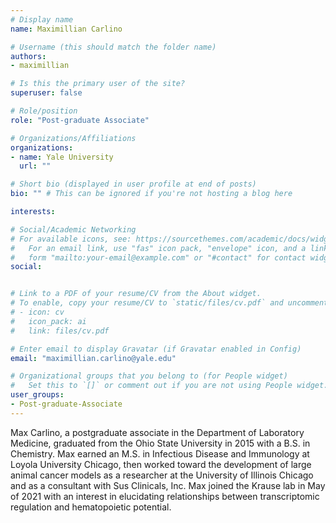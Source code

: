 ```yaml
---
# Display name
name: Maximillian Carlino

# Username (this should match the folder name)
authors:
- maximillian

# Is this the primary user of the site?
superuser: false

# Role/position
role: "Post-graduate Associate"

# Organizations/Affiliations
organizations:
- name: Yale University
  url: ""

# Short bio (displayed in user profile at end of posts)
bio: "" # This can be ignored if you're not hosting a blog here

interests:

# Social/Academic Networking
# For available icons, see: https://sourcethemes.com/academic/docs/widgets/#icons
#   For an email link, use "fas" icon pack, "envelope" icon, and a link in the
#   form "mailto:your-email@example.com" or "#contact" for contact widget.
social:


# Link to a PDF of your resume/CV from the About widget.
# To enable, copy your resume/CV to `static/files/cv.pdf` and uncomment the lines below.  
# - icon: cv
#   icon_pack: ai
#   link: files/cv.pdf

# Enter email to display Gravatar (if Gravatar enabled in Config)
email: "maximillian.carlino@yale.edu"

# Organizational groups that you belong to (for People widget)
#   Set this to `[]` or comment out if you are not using People widget.  
user_groups:
- Post-graduate-Associate
---
```


Max Carlino, a postgraduate associate in the Department of Laboratory Medicine, graduated from the Ohio State University in 2015 with a B.S. in Chemistry. Max earned an M.S. in Infectious Disease and Immunology at Loyola University Chicago, then worked toward the development of large animal cancer models as a researcher at the University of Illinois Chicago and as a consultant with Sus Clinicals, Inc. Max joined the Krause lab in May of 2021 with an interest in elucidating relationships between transcriptomic regulation and hematopoietic potential.
